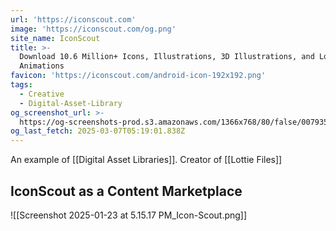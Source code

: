 ```yaml
---
url: 'https://iconscout.com'
image: 'https://iconscout.com/og.png'
site_name: IconScout
title: >-
  Download 10.6 Million+ Icons, Illustrations, 3D Illustrations, and Lottie
  Animations
favicon: 'https://iconscout.com/android-icon-192x192.png'
tags:
  - Creative
  - Digital-Asset-Library
og_screenshot_url: >-
  https://og-screenshots-prod.s3.amazonaws.com/1366x768/80/false/007935b4ce1853d46aa53430fdc80c435b34bc7a655454aafc2005e06e358478.jpeg
og_last_fetch: 2025-03-07T05:19:01.838Z
---
```

An example of [[Digital Asset Libraries]].  Creator of [[Lottie Files]]


## IconScout as a Content Marketplace

![[Screenshot 2025-01-23 at 5.15.17 PM_Icon-Scout.png]]
